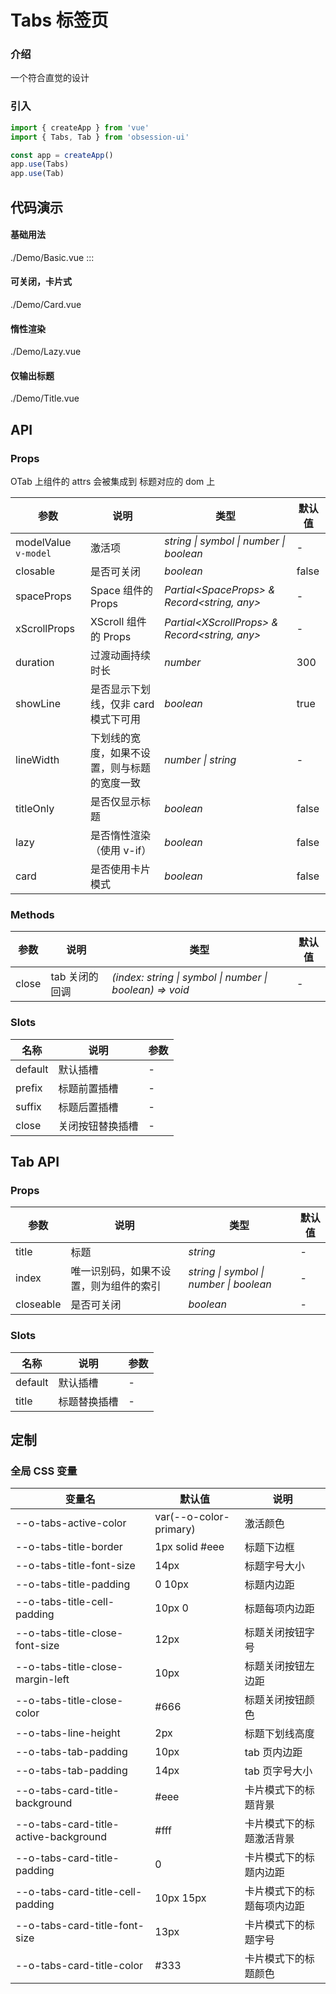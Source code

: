 # Tabs 标签页

### 介绍

一个符合直觉的设计

### 引入

```js
import { createApp } from 'vue'
import { Tabs, Tab } from 'obsession-ui'

const app = createApp()
app.use(Tabs)
app.use(Tab)
```

## 代码演示

#### 基础用法

<demo-code transform>./Demo/Basic.vue</demo-code>
:::

#### 可关闭，卡片式

<demo-code transform>./Demo/Card.vue</demo-code>

#### 惰性渲染

<demo-code transform>./Demo/Lazy.vue</demo-code>

#### 仅输出标题

<demo-code transform>./Demo/Title.vue</demo-code>

## API

### Props

OTab 上组件的 attrs 会被集成到 标题对应的 dom 上

| 参数      | 说明           | 类型                                                                | 默认值 |
| --------- | -------------- | ------------------------------------------------------------------- | ------ |
| modelValue `v-model`      | 激活项       | _string \| symbol \| number \| boolean_          | -     |
| closable     | 是否可关闭   | _boolean_           | false      |
| spaceProps   | Space 组件的 Props | _Partial\<SpaceProps\> & Record\<string, any\>_ | -      |
| xScrollProps  | XScroll 组件的 Props       | _Partial\<XScrollProps\> & Record\<string, any\>_                                                           | -  |
| duration | 过渡动画持续时长 | _number_ | 300 |
| showLine | 是否显示下划线，仅非 card 模式下可用 | _boolean_ | true |
| lineWidth | 下划线的宽度，如果不设置，则与标题的宽度一致 | _number \| string_ | - |
| titleOnly | 是否仅显示标题 | _boolean_ | false |
| lazy | 是否惰性渲染（使用 v-if）| _boolean_ | false |
| card | 是否使用卡片模式 | _boolean_ | false |

### Methods

| 参数      | 说明           | 类型                                                                | 默认值 |
| --------- | -------------- | ------------------------------------------------------------------- | ------ |
| close      | tab 关闭的回调       | _(index: string \| symbol \| number \| boolean) => void_          | -     |

### Slots

| 名称    | 说明     | 参数 |
| ------- | -------- | --- |
| default | 默认插槽 | - |
| prefix | 标题前置插槽 | - |
| suffix | 标题后置插槽 | - |
| close | 关闭按钮替换插槽 | - |

## Tab API

### Props

| 参数      | 说明           | 类型                                                                | 默认值 |
| --------- | -------------- | ------------------------------------------------------------------- | ------ |
| title      | 标题       | _string_          | -     |
| index     | 唯一识别码，如果不设置，则为组件的索引   | _string \| symbol \| number \| boolean_           | -      |
| closeable   | 是否可关闭 | _boolean_ | -      |

### Slots

| 名称    | 说明     | 参数 |
| ------- | -------- | --- |
| default | 默认插槽 | - |
| title | 标题替换插槽 | - |

## 定制

### 全局 CSS 变量

| 变量名 | 默认值 | 说明 |
| ---- | ---- | ---- |
| --o-tabs-active-color | var(--o-color-primary) | 激活颜色 |
| --o-tabs-title-border | 1px solid #eee | 标题下边框 |
| --o-tabs-title-font-size | 14px | 标题字号大小 |
| --o-tabs-title-padding | 0 10px | 标题内边距 |
| --o-tabs-title-cell-padding | 10px 0 | 标题每项内边距 |
| --o-tabs-title-close-font-size | 12px | 标题关闭按钮字号 |
| --o-tabs-title-close-margin-left | 10px | 标题关闭按钮左边距 |
| --o-tabs-title-close-color | #666 | 标题关闭按钮颜色 |
| --o-tabs-line-height | 2px | 标题下划线高度 |
| --o-tabs-tab-padding | 10px | tab 页内边距 |
| --o-tabs-tab-padding | 14px | tab 页字号大小 |
| --o-tabs-card-title-background | #eee | 卡片模式下的标题背景 |
| --o-tabs-card-title-active-background | #fff | 卡片模式下的标题激活背景 |
| --o-tabs-card-title-padding | 0 | 卡片模式下的标题内边距 |
| --o-tabs-card-title-cell-padding | 10px 15px | 卡片模式下的标题每项内边距 |
| --o-tabs-card-title-font-size | 13px | 卡片模式下的标题字号 |
| --o-tabs-card-title-color | #333 | 卡片模式下的标题颜色 |
